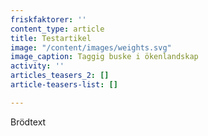 ```yaml
---
friskfaktorer: ''
content_type: article
title: Testartikel
image: "/content/images/weights.svg"
image_caption: Taggig buske i ökenlandskap
activity: ''
articles_teasers_2: []
article-teasers-list: []

---
```

Brödtext